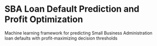 # SBA Loan Default Prediction and Profit Optimization
Machine learning framework for predicting Small Business Administration loan defaults with profit-maximizing decision thresholds

